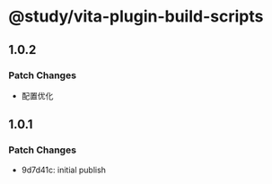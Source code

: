 # @study/vita-plugin-build-scripts

## 1.0.2

### Patch Changes

- 配置优化

## 1.0.1

### Patch Changes

- 9d7d41c: initial publish
